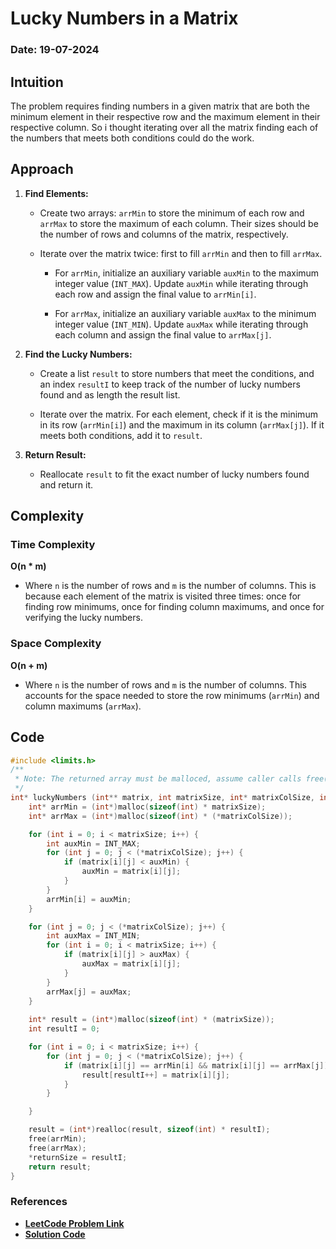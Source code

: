 # Lucky Numbers in a Matrix
### Date: 19-07-2024

## Intuition
The problem requires finding numbers in a given matrix that are both the minimum element in their respective row and the maximum element in their respective column. So i thought iterating over all the matrix finding each of the numbers that meets both conditions could do the work.

## Approach

1. **Find Elements:**
    - Create two arrays: `arrMin` to store the minimum of each row and `arrMax` to store the maximum of each column. Their sizes should be the number of rows and columns of the matrix, respectively.

    - Iterate over the matrix twice: first to fill `arrMin` and then to fill `arrMax`.
        - For `arrMin`, initialize an auxiliary variable `auxMin` to the maximum integer value (`INT_MAX`). Update `auxMin` while iterating through each row and assign the final value to `arrMin[i]`.

        - For `arrMax`, initialize an auxiliary variable `auxMax` to the minimum integer value (`INT_MIN`). Update `auxMax` while iterating through each column and assign the final value to `arrMax[j]`.

2. **Find the Lucky Numbers:**
    - Create a list `result` to store numbers that meet the conditions, and an index `resultI` to keep track of the number of lucky numbers found and as length the result list.

    - Iterate over the matrix. For each element, check if it is the minimum in its row (`arrMin[i]`) and the maximum in its column (`arrMax[j]`). If it meets both conditions, add it to `result`.
    
3. **Return Result:**
    - Reallocate `result` to fit the exact number of lucky numbers found and return it.

## Complexity

### Time Complexity

**O(n * m)**

- Where `n` is the number of rows and `m` is the number of columns. This is because each element of the matrix is visited three times: once for finding row minimums, once for finding column maximums, and once for verifying the lucky numbers.

### Space Complexity

**O(n + m)**

- Where `n` is the number of rows and `m` is the number of columns. This accounts for the space needed to store the row minimums (`arrMin`) and column maximums (`arrMax`).


## Code
```c
#include <limits.h>
/**
 * Note: The returned array must be malloced, assume caller calls free().
 */
int* luckyNumbers (int** matrix, int matrixSize, int* matrixColSize, int* returnSize) {
    int* arrMin = (int*)malloc(sizeof(int) * matrixSize);
    int* arrMax = (int*)malloc(sizeof(int) * (*matrixColSize));

    for (int i = 0; i < matrixSize; i++) {
        int auxMin = INT_MAX;
        for (int j = 0; j < (*matrixColSize); j++) {
            if (matrix[i][j] < auxMin) {
                auxMin = matrix[i][j];
            }
        }
        arrMin[i] = auxMin;
    }

    for (int j = 0; j < (*matrixColSize); j++) {
        int auxMax = INT_MIN;
        for (int i = 0; i < matrixSize; i++) {
            if (matrix[i][j] > auxMax) {
                auxMax = matrix[i][j];
            }
        }
        arrMax[j] = auxMax;
    }
    
    int* result = (int*)malloc(sizeof(int) * (matrixSize));
    int resultI = 0;

    for (int i = 0; i < matrixSize; i++) {
        for (int j = 0; j < (*matrixColSize); j++) {
            if (matrix[i][j] == arrMin[i] && matrix[i][j] == arrMax[j]) {
                result[resultI++] = matrix[i][j];
            }
        }

    }

    result = (int*)realloc(result, sizeof(int) * resultI);
    free(arrMin);
    free(arrMax);
    *returnSize = resultI;
    return result;
}
```

### References
- **[LeetCode Problem Link](https://leetcode.com/problems/lucky-numbers-in-a-matrix/?envType=daily-question&envId=2024-07-19)**
- **[Solution Code](./1380.c)**